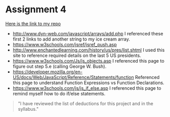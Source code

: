 # Assignment 4

[Here is the link to my repo](https://github.com/liveoutloud/assignment-4_javascript_boone-janetta)

- http://www.dyn-web.com/javascript/arrays/add.php I referenced these first 2 links to add another string to my ice cream array.
- https://www.w3schools.com/jsref/jsref_push.asp
- http://www.enchantedlearning.com/history/us/pres/list.shtml I used this site to reference required details on the last 5 US presidents.
- https://www.w3schools.com/Js/js_objects.asp I referenced this page to figure out step 5.e (calling George W. Bush).
- https://developer.mozilla.org/en-US/docs/Web/JavaScript/Reference/Statements/function Referenced this page to understand Function Expressions vs Function Declarations.
- https://www.w3schools.com/js/js_if_else.asp I referenced this page to remind myself how to do if/else statements.

> "I have reviewed the list of deductions for this project and in the syllabus."
